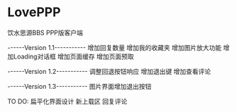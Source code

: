 LovePPP
========
饮水思源BBS PPP版客户端

------Version 1.1-----------
增加回复数量
增加我的收藏夹
增加图片放大功能
增加Loading对话框
增加页面缓存
增加页面预取



------Version 1.2-----------
调整回退按钮响应
增加退出键
增加查看评论




------Version 1.3-----------
图片界面增加退出按钮

TO DO:
扁平化界面设计
新上载区
回复评论

